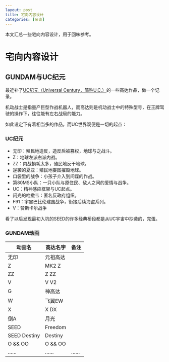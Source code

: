 ```yaml
---
layout: post
title: 宅向内容设计
categories: [杂谈]
---
```


本文汇总一些宅向内容设计，用于回味参考。


# 宅向内容设计


## GUNDAM与UC纪元

最近补了[UC纪元（Universal Century，简称U.C.）](https://zh.wikipedia.org/wiki/%E5%AE%87%E5%AE%99%E4%B8%96%E7%B4%80)的一些高达作品，做一个记录。

机动战士是指量产巨型作战机器人，而高达则是机动战士中的特殊型号，在王牌驾驶的操作下，往往能有左右战局的能力。

如此设定下有着相当多的作品，而UC世界观便是一切的起点：


### UC纪元

+ 无印：殖民地造反，造反后被篡权，地球与之战斗。
+ Z：地球左派右派内战。
+ ZZ：内战损耗太多，殖民地反干地球。
+ 逆袭的夏亚：殖民地妄图摧毁地球。
+ 口袋里的战争：小孩子介入到间谍的作战。
+ 第80MS小队：一只小队与原住民、敌人之间的爱情与战争。
+ UC：精神感应框架与UC起点。
+ 闪光的哈撒韦：匿名反政府组织。
+ F91：宇宙巴比伦建国战争，衔接后续海盗系列。
+ V：赞斯卡尔战争

看了以后发现最初入坑的SEED的许多经典桥段都是从UC宇宙中抄袭的，完蛋。


### GUNDAM动画

|动画名|高达名字|备注|
|--|--|--|
|无印|元祖高达||
|Z|MK2 Z||
|ZZ|Z ZZ||
|V|V V2||
|G|神高达||
|W|飞翼EW||
|X|X DX||
|倒A|月光||
|SEED|Freedom||
|SEED Destiny|Destiny||
|O && OO|O && OO||
|……|……|……|
